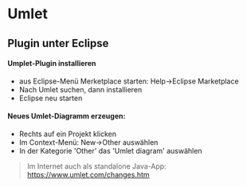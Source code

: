 # Umlet

## Plugin unter Eclipse

#### Umplet-Plugin installieren
- aus Eclipse-Menü Merketplace starten: Help->Eclipse Marketplace
- Nach Umlet suchen, dann installieren
- Eclipse neu starten

#### Neues Umlet-Diagramm erzeugen:
- Rechts auf ein Projekt klicken
- Im Context-Menü: New->Other auswählen
- In der Kategorie 'Other' das 'Umlet diagram' auswählen


> Im Internet auch als standalone Java-App: https://www.umlet.com/changes.htm

